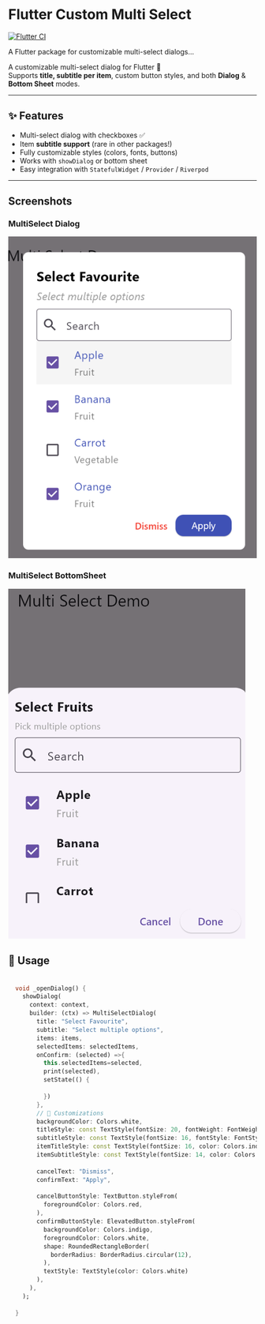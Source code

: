 # Flutter Custom Multi Select

[![Flutter CI](https://github.com/vrush1588/Flutter-Cusom-Multi-Select/actions/workflows/flutter.yml/badge.svg)](https://github.com/vrush1588/Flutter-Cusom-Multi-Select/actions/workflows/flutter.yml)

A Flutter package for customizable multi-select dialogs...


A customizable multi-select dialog for Flutter 🚀  
Supports **title, subtitle per item**, custom button styles, and both **Dialog** & **Bottom Sheet** modes.

---

## ✨ Features
- Multi-select dialog with checkboxes ✅
- Item **subtitle support** (rare in other packages!)
- Fully customizable styles (colors, fonts, buttons)
- Works with `showDialog` or bottom sheet
- Easy integration with `StatefulWidget` / `Provider` / `Riverpod`

---

## Screenshots

### MultiSelect Dialog
![Dialog Example](example/assets/screenshots/multi_select_dialog.png)

### MultiSelect BottomSheet
![BottomSheet Example](example/assets/screenshots/bottomsheet_multi_select.png)


## 🚀 Usage
```dart

  void _openDialog() {
    showDialog(
      context: context,
      builder: (ctx) => MultiSelectDialog(
        title: "Select Favourite",
        subtitle: "Select multiple options",
        items: items,
        selectedItems: selectedItems,
        onConfirm: (selected) =>{
          this.selectedItems=selected,
          print(selected),
          setState(() {

          })
        },
        // 🎨 Customizations
        backgroundColor: Colors.white,
        titleStyle: const TextStyle(fontSize: 20, fontWeight: FontWeight.bold, color: Colors.black),
        subtitleStyle: const TextStyle(fontSize: 16, fontStyle: FontStyle.italic, color: Colors.grey),
        itemTitleStyle: const TextStyle(fontSize: 16, color: Colors.indigo),
        itemSubtitleStyle: const TextStyle(fontSize: 14, color: Colors.black54),

        cancelText: "Dismiss",
        confirmText: "Apply",

        cancelButtonStyle: TextButton.styleFrom(
          foregroundColor: Colors.red,
        ),
        confirmButtonStyle: ElevatedButton.styleFrom(
          backgroundColor: Colors.indigo,
          foregroundColor: Colors.white,
          shape: RoundedRectangleBorder(
            borderRadius: BorderRadius.circular(12),
          ),
          textStyle: TextStyle(color: Colors.white)
        ),
      ),
    );

  }
